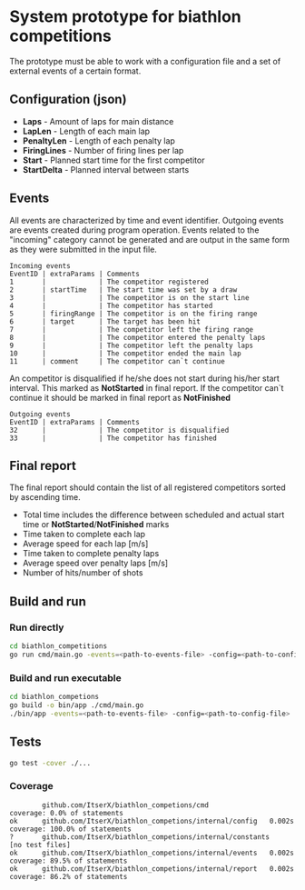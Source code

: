 # System prototype for biathlon competitions
The prototype must be able to work with a configuration file and a set of external events of a certain format.

## Configuration (json)

- **Laps**        - Amount of laps for main distance
- **LapLen**      - Length of each main lap
- **PenaltyLen**  - Length of each penalty lap
- **FiringLines** - Number of firing lines per lap
- **Start**       - Planned start time for the first competitor
- **StartDelta**  - Planned interval between starts

## Events
All events are characterized by time and event identifier. Outgoing events are events created during program operation. Events related to the "incoming" category cannot be generated and are output in the same form as they were submitted in the input file.
```
Incoming events
EventID | extraParams | Comments
1       |             | The competitor registered
2       | startTime   | The start time was set by a draw
3       |             | The competitor is on the start line
4       |             | The competitor has started
5       | firingRange | The competitor is on the firing range
6       | target      | The target has been hit
7       |             | The competitor left the firing range
8       |             | The competitor entered the penalty laps
9       |             | The competitor left the penalty laps
10      |             | The competitor ended the main lap
11      | comment     | The competitor can`t continue
```
An competitor is disqualified if he/she does not start during his/her start interval. This marked as **NotStarted** in final report.
If the competitor can`t continue it should be marked in final report as **NotFinished**

```
Outgoing events
EventID | extraParams | Comments
32      |             | The competitor is disqualified
33      |             | The competitor has finished
```

## Final report
The final report should contain the list of all registered competitors
sorted by ascending time.
- Total time includes the difference between scheduled and actual start time or **NotStarted**/**NotFinished** marks
- Time taken to complete each lap
- Average speed for each lap [m/s]
- Time taken to complete penalty laps
- Average speed over penalty laps [m/s]
- Number of hits/number of shots

## Build and run
### Run directly
```bash
cd biathlon_competitions
go run cmd/main.go -events=<path-to-events-file> -config=<path-to-config-file>
```
### Build and run executable
```bash
cd biathlon_competions
go build -o bin/app ./cmd/main.go
./bin/app -events=<path-to-events-file> -config=<path-to-config-file> 
```

## Tests
```bash 
go test -cover ./...
```
### Coverage
```
        github.com/ItserX/biathlon_competions/cmd               coverage: 0.0% of statements
ok      github.com/ItserX/biathlon_competions/internal/config   0.002s  coverage: 100.0% of statements
?       github.com/ItserX/biathlon_competions/internal/constants        [no test files]
ok      github.com/ItserX/biathlon_competions/internal/events   0.002s  coverage: 89.5% of statements
ok      github.com/ItserX/biathlon_competions/internal/report   0.002s  coverage: 86.2% of statements
```
